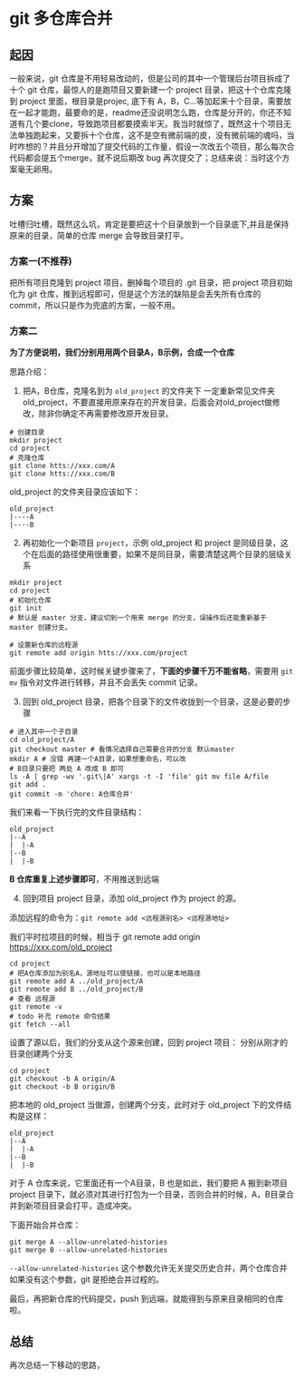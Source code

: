 # git 多仓库合并

## 起因
一般来说，git 仓库是不用轻易改动的，但是公司的其中一个管理后台项目拆成了十个 git 仓库，最惊人的是跑项目又要新建一个 project 目录，把这十个仓库克隆到 project 里面，根目录是projec, 底下有 A，B，C...等加起来十个目录，需要放在一起才能跑，最要命的是，readme还没说明怎么跑，仓库是分开的，你还不知道有几个要clone，导致跑项目都要摸索半天。我当时就惊了，既然这十个项目无法单独跑起来，又要拆十个仓库，这不是空有微前端的皮，没有微前端的魂吗，当时咋想的？并且分开增加了提交代码的工作量，假设一次改五个项目，那么每次合代码都会提五个merge，就不说后期改 bug 再次提交了；总结来说：当时这个方案毫无卵用。

## 方案
吐槽归吐槽，既然这么坑，肯定是要把这十个目录放到一个目录底下,并且是保持原来的目录，简单的仓库 merge 会导致目录打平。
### 方案一(不推荐)
把所有项目克隆到 project 项目，删掉每个项目的 .git 目录，把 project 项目初始化为 git 仓库，推到远程即可，但是这个方法的缺陷是会丢失所有仓库的commit，所以只是作为兜底的方案，一般不用。

### 方案二
**为了方便说明，我们分别用用两个目录A，B示例，合成一个仓库**

思路介绍：
1. 把A，B仓库，克隆名到为 `old_project` 的文件夹下
一定重新常见文件夹 old_project，不要直接用原来存在的开发目录，后面会对old_project做修改，除非你确定不再需要修改原开发目录。
```shell
# 创建目录
mkdir project 
cd project
# 克隆仓库
git clone htts://xxx.com/A
git clone htts://xxx.com/B
```

old_project 的文件夹目录应该如下：

```text
old_project
|----A
|----B
```

2. 再初始化一个新项目 `project`，示例 old_project 和 project 是同级目录，这个在后面的路径使用很重要，如果不是同目录，需要清楚这两个目录的层级关系

```shell
mkdir project
cd project
# 初始化仓库
git init
# 默认是 master 分支，建议切到一个用来 merge 的分支，误操作后还能重新基于 master 创建分支。

# 设置新仓库的远程源
git remote add origin htts://xxx.com/project
```

前面步骤比较简单，这时候关键步骤来了，**下面的步骤千万不能省略**，需要用 `git mv` 指令对文件进行转移，并且不会丢失 commit 记录。

3. 回到 old_project 目录，把各个目录下的文件收拢到一个目录，这是必要的步骤

```shell
# 进入其中一个子目录
cd old_project/A
git checkout master # 看情况选择自己需要合并的分支 默认master
mkdir A # 没错 再建一个A目录，如果想重命名，可以改
# B目录只要把 两处 A 改成 B 即可
ls -A | grep -wv '.git\|A' xargs -t -I 'file' git mv file A/file
git add .
git commit -m 'chore: A仓库合并'
```
我们来看一下执行完的文件目录结构：

```text
old_project
|--A
|  |-A
|--B
|  |-B
```

**B 仓库重复上述步骤即可**，不用推送到远端

4. 回到项目 project 目录，添加 old_project 作为 project 的源。

添加远程的命令为：`git remote add <远程源别名> <远程源地址>`

我们平时拉项目的时候，相当于 git remote add origin https://xxx.com/old_project
```shell
cd project
# 把A仓库添加为别名A，源地址可以使链接，也可以是本地路径
git remote add A ../old_project/A
git remote add B ../old_project/B
# 查看 远程源
git remote -v
# todo 补充 remote 命令结果
git fetch --all
```

设置了源以后，我们的分支从这个源来创建，回到 project 项目：
分别从刚才的目录创建两个分支

```shell
cd project
git checkout -b A origin/A
git checkout -b B origin/B
```

把本地的 old_project 当做源，创建两个分支，此时对于 old_project 下的文件结构是这样：

```text
old_project
|--A
|  |-A
|--B
|  |-B
```
对于 A 仓库来说，它里面还有一个A目录，B 也是如此，我们要把 A 搬到新项目 project 目录下，就必须对其进行打包为一个目录，否则合并的时候，A，B目录合并到新项目目录会打平，造成冲突。

下面开始合并仓库：
```shell
git merge A --allow-unrelated-histories 
git merge B --allow-unrelated-histories 
```

`--allow-unrelated-histories` 这个参数允许无关提交历史合并，两个仓库合并如果没有这个参数，git 是拒绝合并过程的。

最后，再把新仓库的代码提交，push 到远端，就能得到与原来目录相同的仓库啦。

## 总结
再次总结一下移动的思路，








